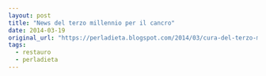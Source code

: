 ```yaml
---
layout: post
title: "News del terzo millennio per il cancro"
date: 2014-03-19
original_url: "https://perladieta.blogspot.com/2014/03/cura-del-terzo-millennio-per-il-cancro.html"
tags:
  - restauro
  - perladieta
---
```



